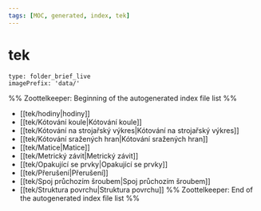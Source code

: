 ```yaml
---
tags: [MOC, generated, index, tek]
---
```

# tek
```ccard
type: folder_brief_live
imagePrefix: 'data/'
```
%% Zoottelkeeper: Beginning of the autogenerated index file list  %%
-  [[tek/hodiny|hodiny]]
-  [[tek/Kótování koule|Kótování koule]]
-  [[tek/Kótování na strojařský výkres|Kótování na strojařský výkres]]
-  [[tek/Kótování sražených hran|Kótování sražených hran]]
-  [[tek/Matice|Matice]]
-  [[tek/Metrický závit|Metrický závit]]
-  [[tek/Opakující se prvky|Opakující se prvky]]
-  [[tek/Přerušení|Přerušení]]
-  [[tek/Spoj průchozím šroubem|Spoj průchozím šroubem]]
-  [[tek/Struktura povrchu|Struktura povrchu]]
%% Zoottelkeeper: End of the autogenerated index file list  %%
